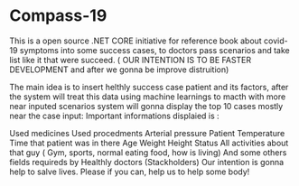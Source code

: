 # Compass-19
This is a open source .NET CORE initiative for reference book about covid-19 symptoms into some success cases, to doctors pass scenarios and take list like it that were succeed. ( OUR INTENTION IS TO BE FASTER DEVELOPMENT and after we gonna be improve distruition)

The main idea is to insert helthly success case patient and its factors, after the system will treat this data using machine learnings to macth with more near inputed scenarios system will gonna display the top 10 cases mostly near the case input: Important informations displaied is :

Used medicines
Used procedments
Arterial pressure
Patient Temperature
Time that patient was in there
Age
Weight
Height
Status
All activities about that guy ( Gym, sports, normal eating food, how is living)
And some others fields requireds by Healthly doctors (Stackholders)
Our intention is gonna help to salve lives. Please if you can, help us to help some body!
